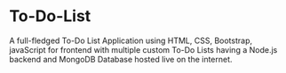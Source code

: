 # To-Do-List
 A full-fledged To-Do List Application using HTML, CSS, Bootstrap, javaScript for frontend with multiple custom To-Do Lists having a Node.js backend and MongoDB Database hosted live on the internet. 
